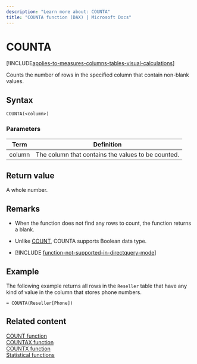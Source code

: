 ```yaml
---
description: "Learn more about: COUNTA"
title: "COUNTA function (DAX) | Microsoft Docs"
---
```

# COUNTA

[!INCLUDE[applies-to-measures-columns-tables-visual-calculations](includes/applies-to-measures-columns-tables-visual-calculations.md)]

Counts the number of rows in the specified column that contain non-blank values.
  
## Syntax  
  
```dax
COUNTA(<column>)  
```
  
### Parameters
  
|Term|Definition|  
|--------|--------------|  
|column|The column that contains the values to be counted.|  
  
## Return value

A whole number.  
  
## Remarks  
  
- When the function does not find any rows to count, the function returns a blank.
- Unlike [COUNT](count-function-dax.md), COUNTA supports Boolean data type.

- [!INCLUDE [function-not-supported-in-directquery-mode](includes/function-not-supported-in-directquery-mode.md)]
  
## Example

The following example returns all rows in the `Reseller` table that have any kind of value in the column that stores phone numbers. 
  
```dax
= COUNTA(Reseller[Phone])  
```
  
## Related content

[COUNT function](count-function-dax.md)  
[COUNTAX function](countax-function-dax.md)  
[COUNTX function](countx-function-dax.md)  
[Statistical functions](statistical-functions-dax.md)  
